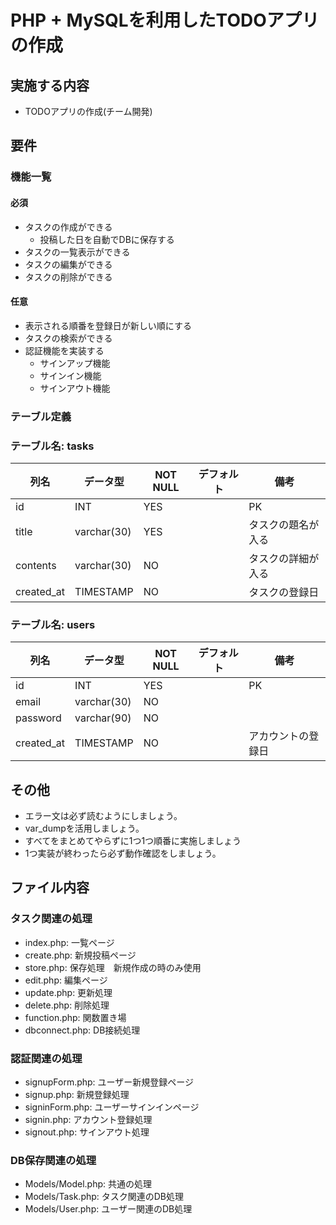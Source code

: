 # PHP + MySQLを利用したTODOアプリの作成

## 実施する内容
- TODOアプリの作成(チーム開発)

## 要件
### 機能一覧
#### 必須
- タスクの作成ができる
  - 投稿した日を自動でDBに保存する
- タスクの一覧表示ができる
- タスクの編集ができる
- タスクの削除ができる

#### 任意
- 表示される順番を登録日が新しい順にする
- タスクの検索ができる
- 認証機能を実装する
  - サインアップ機能
  - サインイン機能
  - サインアウト機能

### テーブル定義
### テーブル名: tasks
| 列名        | データ型    | NOT NULL | デフォルト | 備考                 |
| ----------- | ----------- | -------- | ---------- | -------------------- |
| id          | INT         | YES      |            | PK                   |
| title       | varchar(30) | YES      |            | タスクの題名が入る   |
| contents    | varchar(30) | NO       |            | タスクの詳細が入る   |
| created_at  | TIMESTAMP   | NO       |            | タスクの登録日       |

### テーブル名: users
| 列名        | データ型    | NOT NULL | デフォルト | 備考                 |
| ----------- | ----------- | -------- | ---------- | -------------------- |
| id          | INT         | YES      |            | PK                   |
| email       | varchar(30) | NO       |            |                      |
| password    | varchar(90) | NO       |            |                      |
| created_at  | TIMESTAMP   | NO       |            | アカウントの登録日   |


## その他
- エラー文は必ず読むようにしましょう。
- var_dumpを活用しましょう。
- すべてをまとめてやらずに1つ1つ順番に実施しましょう
- 1つ実装が終わったら必ず動作確認をしましょう。


## ファイル内容
### タスク関連の処理
- index.php: 一覧ページ
- create.php: 新規投稿ページ
- store.php: 保存処理　新規作成の時のみ使用
- edit.php: 編集ページ
- update.php: 更新処理
- delete.php: 削除処理
- function.php: 関数置き場
- dbconnect.php: DB接続処理

### 認証関連の処理
- signupForm.php: ユーザー新規登録ページ
- signup.php: 新規登録処理
- signinForm.php: ユーザーサインインページ
- signin.php: アカウント登録処理
- signout.php: サインアウト処理

### DB保存関連の処理

- Models/Model.php: 共通の処理
- Models/Task.php: タスク関連のDB処理
- Models/User.php: ユーザー関連のDB処理